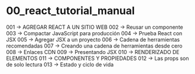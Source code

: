 # 00_react_tutorial_manual

001 -> AGREGAR REACT A UN SITIO WEB
002 -> Reusar un componente
003 -> Compactar JavaScript para producción
004 -> Prueba React con JSX
005 -> Agregar JSX a un proyecto
006 -> Cadena de herramientas recomendadas
007 -> Creando una cadena de herramientas desde cero
008 -> Enlaces CDN
009 -> Presentando JSX
010 -> RENDERIZADO DE ELEMENTOS
011 -> COMPONENTES Y PROPIEDADES
012 -> Las props son de solo lectura
013 -> Estado y ciclo de vida


